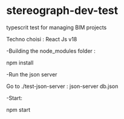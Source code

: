 # stereograph-dev-test
typescrit test for managing BIM projects

Techno choisi : React Js v18

 -Building the node_modules folder :
 
 npm install  

 -Run the json server

 Go to ./test-json-server : 
 json-server db.json

 -Start:

 npm start


 

